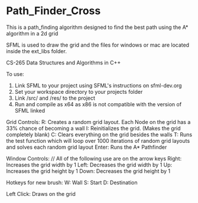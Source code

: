 # Path_Finder_Cross
This is a path_finding algorithm designed to find the best path using the A* algorithm in a 2d grid

SFML is used to draw the grid and the files for windows or mac are located inside the ext_libs folder.

CS-265 Data Structures and Algorithms in C++

To use:
1) Link SFML to your project using SFML's instructions on sfml-dev.org
2) Set your workspace directory to your projects folder
3) Link /src/ and /res/ to the project
4) Run and compile as x64 as x86 is not compatible with the version of SFML linked

Grid Controls:
R: Creates a random grid layout. Each Node on the grid has a 33% chance of becoming a wall
I: Reinitializes the grid. (Makes the grid completely blank)
C: Clears everything on the grid besides the walls
T: Runs the test function which will loop over 1000 iterations of random grid layouts and solves each random grid layout
Enter: Runs the A* Pathfinder

Window Controls:
// All of the following use are on the arrow keys
Right: Increases the grid width by 1
Left: Decreases the grid width by 1
Up: Increases the grid height by 1
Down: Decreases the grid height by 1

Hotkeys for new brush:
W: Wall
S: Start
D: Destination

Left Click: Draws on the grid
